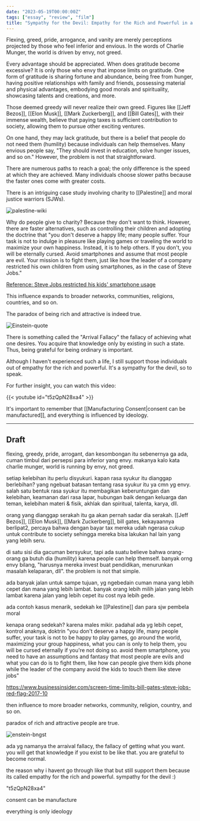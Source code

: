```yaml
---
date: "2023-05-19T00:00:00Z"
tags: ["essay", "review", "film"]
title: "Sympathy for the Devil: Empathy for the Rich and Powerful in a Complex Society"
---
```


Flexing, greed, pride, arrogance, and vanity are merely perceptions projected by those who feel inferior and envious. In the words of Charlie Munger, the world is driven by envy, not greed.

Every advantage should be appreciated. When does gratitude become excessive? It is only those who envy that impose limits on gratitude. One form of gratitude is sharing fortune and abundance, being free from hunger, having positive relationships with family and friends, possessing material and physical advantages, embodying good morals and spirituality, showcasing talents and creations, and more.

Those deemed greedy will never realize their own greed. Figures like [[Jeff Bezos]], [[Elon Musk]], [[Mark Zuckerberg]], and [[Bill Gates]], with their immense wealth, believe that paying taxes is sufficient contribution to society, allowing them to pursue other exciting ventures.

On one hand, they may lack gratitude, but there is a belief that people do not need them (humility) because individuals can help themselves. Many envious people say, "They should invest in education, solve hunger issues, and so on." However, the problem is not that straightforward.

There are numerous paths to reach a goal; the only difference is the speed at which they are achieved. Many individuals choose slower paths because the faster ones come with greater costs.

There is an intriguing case study involving charity to [[Palestine]] and moral justice warriors (SJWs). 

![palestine-wiki](https://upload.wikimedia.org/wikipedia/commons/3/3c/West_Bank-46.jpg)

Why do people give to charity? Because they don't want to think. However, there are faster alternatives, such as controlling their children and adopting the doctrine that "you don't deserve a happy life; many people suffer. Your task is not to indulge in pleasure like playing games or traveling the world to maximize your own happiness. Instead, it is to help others. If you don't, you will be eternally cursed. Avoid smartphones and assume that most people are evil. Your mission is to fight them, just like how the leader of a company restricted his own children from using smartphones, as in the case of Steve Jobs."

[Reference: Steve Jobs restricted his kids' smartphone usage](https://www.businessinsider.com/screen-time-limits-bill-gates-steve-jobs-red-flag-2017-10)

This influence expands to broader networks, communities, religions, countries, and so on.

The paradox of being rich and attractive is indeed true.

![Einstein-quote](https://catatankemalasan.files.wordpress.com/2023/06/enstein-bngst.png)

There is something called the "Arrival Fallacy" the fallacy of achieving what one desires. You acquire that knowledge only by existing in such a state. Thus, being grateful for being ordinary is important.


Although I haven't experienced such a life, I still support those individuals out of empathy for the rich and powerful. It's a sympathy for the devil, so to speak.

For further insight, you can watch this video: 

{{< youtube id="t5zQpN28xa4" >}}

It's important to remember that [[Manufacturing Consent|consent can be manufactured]], and everything is influenced by ideology.

---

## Draft

flexing, greedy, pride, arrogant, dan kesombongan itu sebenernya ga ada, cuman timbul dari persepsi para inferior yang envy. 
makanya kalo kata charlie munger, world is running by envy, not greed.

setiap kelebihan itu perlu disyukuri. kapan rasa syukur itu dianggap berlebihan? yang ngebuat batasan tentang rasa syukur itu ya cmn yg envy. salah satu bentuk rasa syukur itu membagikan keberuntungan dan kelebihan, keamanan dari rasa lapar, hubungan baik dengan keluarga dan teman, kelebihan materi & fisik, akhlak dan spiritual, talenta, karya, dll. 

orang yang dianggap serakah itu ga akan pernah sadar dia serakah. [[Jeff Bezos]], [[Elon Musk]], [[Mark Zuckerberg]], bill gates,  kekayaannya berlipat2, percaya bahwa dengan bayar tax mereka udah ngerasa cukup untuk contribute to society sehingga mereka bisa lakukan hal lain yang yang lebih seru.

di satu sisi dia gacuman bersyukur, tapi ada suatu believe bahwa orang-orang ga butuh dia (humility) karena people can help themself. banyak orng envy bilang, "harusnya mereka invest buat pendidikan, menurunkan masalah kelaparan, dll". the problem is not that simple.

ada banyak jalan untuk sampe tujuan, yg ngebedain cuman mana yang lebih cepet dan mana yang lebih lambat. banyak orang lebih milih jalan yang lebih lambat karena jalan yang lebih cepet itu cost nya lebih gede.

ada contoh kasus menarik, sedekah ke [[Palestine]] dan para sjw pembela moral

kenapa orang sedekah? karena males mikir.
padahal ada yg lebih cepet, kontrol anaknya, doktrin "you don't deserve a happy life, many people suffer, your task is not to be happy to play games, go around the world, maximizing your group happiness, what you can is only to help them, you will be cursed eternally if you're not doing so. avoid them smartphone, you need to have an assumptions and fantasy that most people are evils and what you can do is to fight them, like how can people give them kids phone while the leader of the company avoid the kids to touch them like steve jobs"

https://www.businessinsider.com/screen-time-limits-bill-gates-steve-jobs-red-flag-2017-10

then influence to more broader networks, community, religion, country, and so on.

paradox of rich and attractive people are true. 

![enstein-bngst](https://catatankemalasan.files.wordpress.com/2023/06/enstein-bngst.png)

ada yg namanya the arraival fallacy, the fallacy of getting what you want. you will get that knowledge if you exist to be like that. you are grateful to become normal.  

the reason why i havent go through like that but still support them because its called empathy for the rich and powerful. sympathy for the devil :)

"t5zQpN28xa4" 

consent can be manufacture

everything is only ideology